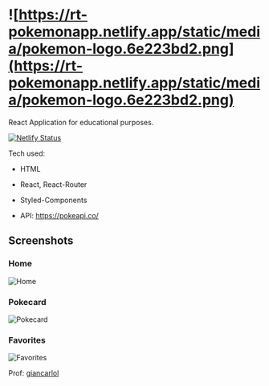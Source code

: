 
# ![https://rt-pokemonapp.netlify.app/static/media/pokemon-logo.6e223bd2.png](https://rt-pokemonapp.netlify.app/static/media/pokemon-logo.6e223bd2.png)

React Application for educational purposes.

[![Netlify Status](https://api.netlify.com/api/v1/badges/1d455deb-4369-4142-bebc-f66e9c857338/deploy-status)](https://app.netlify.com/sites/rt-pokemonapp/deploys)

Tech used:

* HTML
* React, React-Router
* Styled-Components

* API: <https://pokeapi.co/>

## Screenshots

### Home

![Home](https://i.imgur.com/bq47dOa.png)

### Pokecard

![Pokecard](https://i.imgur.com/Ju7lHkY.png)

### Favorites

![Favorites](https://i.imgur.com/hx9gMhS.png)

Prof: [giancarlol](https://github.com/giancarlol)
